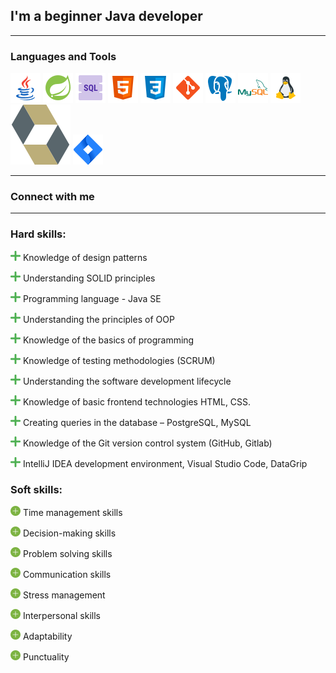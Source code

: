 <!-- [![Header](https://github.com/baimuhtar/baimuhtar/blob/main/assets/logo.png)](https://github.com/baimuhtar) -->

## I'm a beginner Java developer
___

### Languages and Tools
[![Java](https://github.com/baimuhtar/baimuhtar/blob/main/tool_icons/java.png)](https://github.com/AbayMuhanov)
[![Spring](https://github.com/baimuhtar/baimuhtar/blob/main/tool_icons/spring.png)](https://github.com/AbayMuhanov)
[![SQL](https://github.com/baimuhtar/baimuhtar/blob/main/tool_icons/sql.png)](https://github.com/AbayMuhanov)
[![HTML](https://github.com/baimuhtar/baimuhtar/blob/main/tool_icons/html.png)](https://github.com/AbayMuhanov)
[![CSS](https://github.com/baimuhtar/baimuhtar/blob/main/tool_icons/css.png)](https://github.com/AbayMuhanov)
[![GIT](https://github.com/baimuhtar/baimuhtar/blob/main/tool_icons/git.png)](https://github.com/AbayMuhanov)
[![PostgreSQL](https://github.com/baimuhtar/baimuhtar/blob/main/tool_icons/postgre.png)](https://github.com/AbayMuhanov)
[![MySQL](https://github.com/baimuhtar/baimuhtar/blob/main/tool_icons/mysql.png)](https://github.com/AbayMuhanov)
[![Linux](https://github.com/baimuhtar/baimuhtar/blob/main/tool_icons/linux.png)](https://github.com/AbayMuhanov)
[![Hibernate](https://github.com/baimuhtar/baimuhtar/blob/main/tool_icons/hibernate.svg)](https://github.com/AbayMuhanov)
[![Jira](https://github.com/baimuhtar/baimuhtar/blob/main/tool_icons/jira.png)](https://github.com/AbayMuhanov)
___
### Connect with me
<!-- [![LinkedIn](https://github.com/baimuhtar/baimuhtar/blob/main/contact_icons/linkedin.png)](https://www.linkedin.com/in/mukhtar-baitanatov-a03978121/)
[![Twitter](https://github.com/baimuhtar/baimuhtar/blob/main/contact_icons/twitter.png)](https://t.me/baimuhtar/)
[![Instagram](https://github.com/baimuhtar/baimuhtar/blob/main/contact_icons/instagram.png)](https://www.instagram.com/baimuhtar/)
[![Telegram](https://github.com/baimuhtar/baimuhtar/blob/main/contact_icons/telegram.png)](https://t.me/baimuhtar/)
[![Facebook](https://github.com/baimuhtar/baimuhtar/blob/main/contact_icons/facebook.png)](https://www.facebook.com/mukhtar.baitanatov/) -->


___
### Hard skills:
![plus](https://github.com/baimuhtar/baimuhtar/blob/main/description_icon/plus.png) Knowledge of design patterns

![plus](https://github.com/baimuhtar/baimuhtar/blob/main/description_icon/plus.png) Understanding SOLID principles

![plus](https://github.com/baimuhtar/baimuhtar/blob/main/description_icon/plus.png) Programming language - Java SE

![plus](https://github.com/baimuhtar/baimuhtar/blob/main/description_icon/plus.png) Understanding the principles of OOP

![plus](https://github.com/baimuhtar/baimuhtar/blob/main/description_icon/plus.png) Knowledge of the basics of programming

![plus](https://github.com/baimuhtar/baimuhtar/blob/main/description_icon/plus.png) Knowledge of testing methodologies (SCRUM)

![plus](https://github.com/baimuhtar/baimuhtar/blob/main/description_icon/plus.png) Understanding the software development lifecycle

![plus](https://github.com/baimuhtar/baimuhtar/blob/main/description_icon/plus.png) Knowledge of basic frontend technologies HTML, CSS.

![plus](https://github.com/baimuhtar/baimuhtar/blob/main/description_icon/plus.png) Creating queries in the database – PostgreSQL, MySQL

![plus](https://github.com/baimuhtar/baimuhtar/blob/main/description_icon/plus.png) Knowledge of the Git version control system (GitHub, Gitlab)

![plus](https://github.com/baimuhtar/baimuhtar/blob/main/description_icon/plus.png) IntelliJ IDEA development environment, Visual Studio Code, DataGrip

### Soft skills:
<img src="plus2.png"> Time management skills

<img src="plus2.png"> Decision-making skills

<img src="plus2.png"> Problem solving skills

<img src="plus2.png"> Communication skills

<img src="plus2.png"> Stress management

<img src="plus2.png"> Interpersonal skills

<img src="plus2.png"> Adaptability

<img src="plus2.png"> Punctuality
